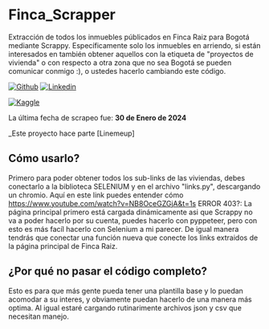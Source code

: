 # Finca_Scrapper
Extracción de todos los inmuebles públicados en Finca Raiz para Bogotá mediante Scrappy. Específicamente solo los inmuebles en arriendo, si están interesados en también obtener aquellos con la etiqueta de "proyectos de vivienda" o con respecto a otra zona que no sea Bogotá se pueden comunicar conmigo :), o ustedes hacerlo cambiando este código. 





[![Github](https://img.shields.io/badge/GitHub-100000?style=for-the-badge&logo=github&logoColor=white)]([https://github.com/builker-col/bogota-apartments](https://github.com/neylinsomne))
[![Linkedin](https://img.shields.io/badge/LinkedIn-0077B5?style=for-the-badge&logo=linkedin&logoColor=white)](https://www.linkedin.com/in/neyl-peñuela-bernate-a76644209/)

[![Kaggle](https://img.shields.io/badge/Kaggle-20BEFF?style=for-the-badge&logo=Kaggle&logoColor=white)](https://www.kaggle.com/datasets/erik172/bogota-apartments)

La última fecha de scrapeo fue: **30 de Enero de 2024**

_Este proyecto hace parte [Linemeup]


## Cómo usarlo?
Primero para poder obtener todos los sub-links de las viviendas, debes conectarlo a la biblioteca SELENIUM y en el archivo "links.py", descargando un chromio. Aquí en este link puedes entender cómo
https://www.youtube.com/watch?v=NB8OceGZGjA&t=1s
ERROR 403?:
La página principal primero está cargada dinámicamente asi que Scrappy no va a poder hacerlo por su cuenta, puedes hacerlo con pyppeteer, pero con esto es más facíl hacerlo con Selenium a mi parecer.
De igual manera tendrás que conectar una función nueva que conecte los links extraidos de la página principal de Finca Raiz.

## ¿Por qué no pasar el código completo?
Esto es para que más gente pueda tener una plantilla base y lo puedan acomodar a su interes, y obviamente puedan hacerlo de una manera más optima. Al igual estaré cargando rutinarimente archivos json y csv que necesitan manejo.
